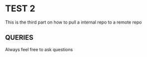 # TEST 2
This is the third part on how to pull a internal repo to a remote repo

## QUERIES

Always feel free to ask questions
